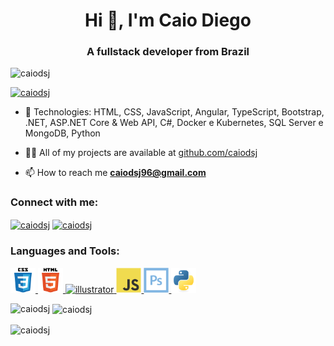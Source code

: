 <h1 align="center">Hi 👋, I'm Caio Diego</h1>
<h3 align="center">A fullstack developer from Brazil</h3>

<p align="left"> <img src="https://komarev.com/ghpvc/?username=caiodsj&label=Profile%20views&color=0e75b6&style=flat" alt="caiodsj" /> </p>

<p align="left"> <a href="https://github.com/ryo-ma/github-profile-trophy"><img src="https://github-profile-trophy.vercel.app/?username=caiodsj" alt="caiodsj" /></a> </p>

- 🌱 Technologies: HTML, CSS, JavaScript, Angular, TypeScript, Bootstrap, .NET, ASP.NET Core & Web API, C#, Docker e Kubernetes, SQL Server e MongoDB, Python

- 👨‍💻 All of my projects are available at [github.com/caiodsj](github.com/caiodsj)

- 📫 How to reach me **caiodsj96@gmail.com**

<h3 align="left">Connect with me:</h3>
<p align="left">
<a href="https://linkedin.com/in/caiodsj" target="blank"><img align="center" src="https://raw.githubusercontent.com/rahuldkjain/github-profile-readme-generator/master/src/images/icons/Social/linked-in-alt.svg" alt="caiodsj" height="30" width="40" /></a>
<a href="https://instagram.com/caiodsj" target="blank"><img align="center" src="https://raw.githubusercontent.com/rahuldkjain/github-profile-readme-generator/master/src/images/icons/Social/instagram.svg" alt="caiodsj" height="30" width="40" /></a>
</p>

<h3 align="left">Languages and Tools:</h3>
<p align="left"> <a href="https://www.w3schools.com/css/" target="_blank" rel="noreferrer"> <img src="https://raw.githubusercontent.com/devicons/devicon/master/icons/css3/css3-original-wordmark.svg" alt="css3" width="40" height="40"/> </a> <a href="https://www.w3.org/html/" target="_blank" rel="noreferrer"> <img src="https://raw.githubusercontent.com/devicons/devicon/master/icons/html5/html5-original-wordmark.svg" alt="html5" width="40" height="40"/> </a> <a href="https://www.adobe.com/in/products/illustrator.html" target="_blank" rel="noreferrer"> <img src="https://www.vectorlogo.zone/logos/adobe_illustrator/adobe_illustrator-icon.svg" alt="illustrator" width="40" height="40"/> </a> <a href="https://developer.mozilla.org/en-US/docs/Web/JavaScript" target="_blank" rel="noreferrer"> <img src="https://raw.githubusercontent.com/devicons/devicon/master/icons/javascript/javascript-original.svg" alt="javascript" width="40" height="40"/> </a> <a href="https://www.photoshop.com/en" target="_blank" rel="noreferrer"> <img src="https://raw.githubusercontent.com/devicons/devicon/master/icons/photoshop/photoshop-line.svg" alt="photoshop" width="40" height="40"/> </a> <a href="https://www.python.org" target="_blank" rel="noreferrer"> <img src="https://raw.githubusercontent.com/devicons/devicon/master/icons/python/python-original.svg" alt="python" width="40" height="40"/> </a> </p>

<p><img align="left" src="https://github-readme-stats.vercel.app/api/top-langs?username=caiodsj&show_icons=true&locale=en&layout=compact" alt="caiodsj" /></p>

<p>&nbsp;<img align="center" src="https://github-readme-stats.vercel.app/api?username=caiodsj&show_icons=true&locale=en" alt="caiodsj" /></p>

<p><img align="center" src="https://github-readme-streak-stats.herokuapp.com/?user=caiodsj&" alt="caiodsj" /></p>
